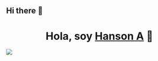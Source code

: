 ## Hi there 👋

<div align="center">
<h1 align="center">Hola, soy <a href="https://aristi.dev">Hanson A</a> 👋</h1>
</div>
<img src="https://www.pngwing.com/es/free-png-hjvsb">

<!--
**hansonvel96/hansonvel96** is a ✨ _special_ ✨ repository because its `README.md` (this file) appears on your GitHub profile.

Here are some ideas to get you started:

- 🔭 I’m currently working on ...
- 🌱 I’m currently learning ...
- 👯 I’m looking to collaborate on ...
- 🤔 I’m looking for help with ...
- 💬 Ask me about ...
- 📫 How to reach me: ...
- 😄 Pronouns: ...
- ⚡ Fun fact: ...
-->
